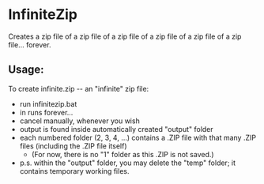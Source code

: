# InfiniteZip
Creates a zip file of a zip file of a zip file of a zip file of a zip file of a zip file... forever.

## Usage:
To create infinite.zip -- an "infinite" zip file:
- run infinitezip.bat
- in runs forever...
- cancel manually, whenever you wish
- output is found inside automatically created "output" folder
- each numbered folder (2, 3, 4, ...) contains a .ZIP file with that many .ZIP files (including the .ZIP file itself)
  - (For now, there is no "1" folder as this .ZIP is not saved.)
- p.s. within the "output" folder, you may delete the "temp" folder; it contains temporary working files.
